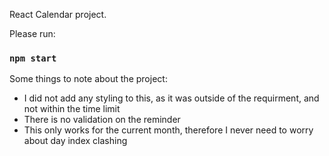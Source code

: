 React Calendar project.

Please run:

### `npm start`

Some things to note about the project:

- I did not add any styling to this, as it was outside of the requirment, and not within the time limit
- There is no validation on the reminder
- This only works for the current month, therefore I never need to worry about day index clashing
